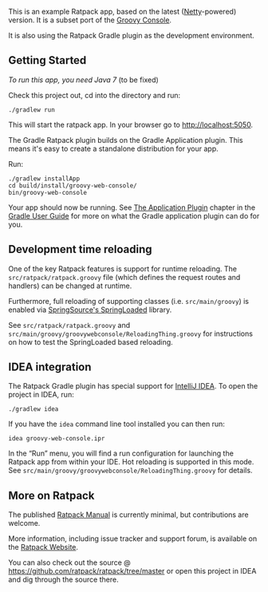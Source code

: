 This is an example Ratpack app, based on the latest ([Netty](http://netty.io)-powered) version. It is a subset port of the [Groovy Console](http://groovyconsole.appspot.com/).

It is also using the Ratpack Gradle plugin as the development environment.

## Getting Started

*To run this app, you need Java 7* (to be fixed)

Check this project out, cd into the directory and run:

    ./gradlew run

This will start the ratpack app. In your browser go to <http://localhost:5050>.

The Gradle Ratpack plugin builds on the Gradle Application plugin. This means it's easy to create a standalone
distribution for your app.

Run:

    ./gradlew installApp
    cd build/install/groovy-web-console/
    bin/groovy-web-console

Your app should now be running. See [The Application Plugin](http://gradle.org/docs/current/userguide/application_plugin.html) chapter in the [Gradle User Guide](http://www.gradle.org/docs/current/userguide/userguide.html) for more on what
the Gradle application plugin can do for you.

## Development time reloading

One of the key Ratpack features is support for runtime reloading. The `src/ratpack/ratpack.groovy` file (which defines
the request routes and handlers) can be changed at runtime.

Furthermore, full reloading of supporting classes (i.e. `src/main/groovy`) is enabled via
[SpringSource's SpringLoaded](https://github.com/SpringSource/spring-loaded) library.

See `src/ratpack/ratpack.groovy` and `src/main/groovy/groovywebconsole/ReloadingThing.groovy` for instructions on how to test
the SpringLoaded based reloading.

## IDEA integration

The Ratpack Gradle plugin has special support for [IntelliJ IDEA](http://www.jetbrains.com/idea/download/). To open the project in IDEA, run:

    ./gradlew idea

If you have the `idea` command line tool installed you can then run:

    idea groovy-web-console.ipr

In the “Run” menu, you will find a run configuration for launching the Ratpack app from within your IDE. Hot reloading
is supported in this mode. See `src/main/groovy/groovywebconsole/ReloadingThing.groovy` for details.

## More on Ratpack

The published [Ratpack Manual](http://www.ratpack-framework.org/manual/snapshot/) is currently minimal, but contributions are welcome.

More information, including issue tracker and support forum, is available on the [Ratpack Website](http://www.ratpack-framework.org).

You can also check out the source @ https://github.com/ratpack/ratpack/tree/master or open this project in IDEA and
dig through the source there.
